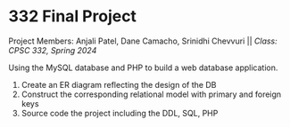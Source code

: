 # 332 Final Project
Project Members: Anjali Patel, Dane Camacho, Srinidhi Chevvuri   ||    *Class: CPSC 332, Spring 2024*

Using the MySQL database and PHP to build a web database application. 

1. Create an ER diagram reflecting the design of the DB
2. Construct the corresponding relational model with primary and foreign keys
3. Source code the project including the DDL, SQL, PHP


